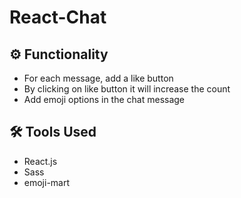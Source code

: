 # React-Chat

## ⚙️ Functionality 
- For each message, add a like button 
- By clicking on like button it will increase the count
- Add emoji options in the chat message


## 🛠️ Tools Used 
- React.js
- Sass
- emoji-mart

